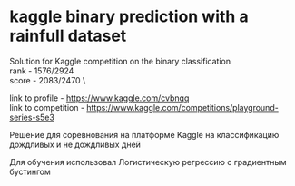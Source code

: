 # kaggle binary prediction with a rainfull dataset

Solution for Kaggle competition on the binary classification \
rank - 1576/2924 \
score - 2083/2470 \

link to profile - https://www.kaggle.com/cvbnqq \
link to competition - https://www.kaggle.com/competitions/playground-series-s5e3

Решение для соревнования на платформе Kaggle на классификацию дождливых и не дождливых дней

Для обучения использовал Логистическую регрессию с градиентным бустингом
